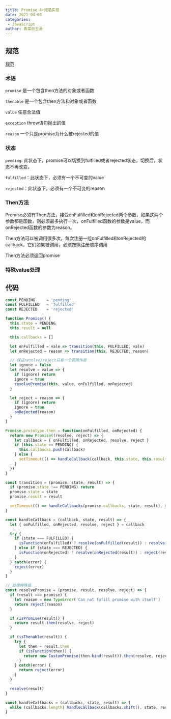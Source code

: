 ```yaml
---
title: Promise A+规范实现
date: 2021-04-03
categories:
 - JavaScript
author: 青菜白玉汤
---
```

## 规范
[规范](https://mp.weixin.qq.com/s/qdJ0Xd8zTgtetFdlJL3P1g)

### 术语
`promise`   是一个包含then方法的对象或者函数

`thenable`  是一个包含then方法和对象或者函数

`value`     任意合法值

`exception` throw语句抛出的值

`reason`    一个只是promise为什么被rejected的值

### 状态
`pending`: 此状态下，promise可以切换到fulfilled或者rejected状态，切换后，状态不再改变。

`fulfilled`：此状态下，必须有一个不可变的value

`rejected`：此状态下，必须有一个不可变的reason

### Then方法
Promise必须有Then方法，接受onFulfilled和onRejected两个参数，如果这两个参数都是函数，则必须最多执行一次，onFulfilled函数的参数是value，而onRejected函数的参数为reason。

Then方法可以被调用很多次，每次注册一组onFulfilled和onRejected的callback，它们如果被调用，必须按照注册顺序调用

Then方法必须返回promise

### 特殊value处理


## 代码
```javascript
const PENDING     = 'pending'
const FULFILLED   = 'fulfilled'
const REJECTED    = 'rejected'

function Promise() {
  this.state = PENDING
  this.result = null

  this.callbacks = []

  let onFulfilled = vale => transition(this, FULFILLED, vale)
  let onRejected = reason => transition(this, REJECTED, reason)

  // 保证resolve/reject只有一个调用作用
  let ignore = false
  let resolve = value => {
    if (ignore) return
    ignore = true
    resolvePromise(this, value, onFulfilled, onRejected)
  }

  let reject = reason => {
    if (ignore) return
    ignore = true
    onRejected(reason)
  }
}

Promise.prototype.then = function(onFulfilled, onRejected) {
  return new Promise((resolve, reject) => {
    let callback = { onFulfilled, onRejected, resolve, reject }
    if (this.state == PENDING) {
      this.callbacks.push(callback)
    } else {
      setTimeout(() => handleCallback(callback, this.state, this.result), 0)
    }
  })
}

const transition = (promise, state, result) => {
  if (promise.state !== PENDING) return
  promise.state = state
  promise.result = result

  setTimeout(() => handleCallbacks(promise.callbacks, state, result), 0)
}

const handleCallback = (callback, state, result) => {
  let { onFulfilled, onRejected, resolve, reject } = callback

  try {
    if (state === FULFILLED) {
      isFunction(onFulfilled) ? resolve(onFulfilled(result)) : resolve(result)
    } else if (state === REJECTED) {
      isFunction(onRejected) ? resolve(onRejected(result)) : reject(result)
    }
  } catch(error) {
    reject(error)
  }
}

// 处理特殊值
const resolvePromise = (promise, result, resolve, reject) => {
  if (result === promise) {
    let reason = new TypeError('Can not fufill promise with itself')
    return reject(reason)
  }

  if (isPromise(result)) {
    return result.then(resolve, reject)
  }

  if (isThenable(result)) {
    try {
      let then = result.then
      if (isFunction(then)) {
        return new CustomPromise(then.bind(result)).then(resolve, reject)
      }
    } catch(error) {
      return reject(error)
    }
  }

  resolve(result)
}

const handleCallbacks = (callbacks, state, result) => {
  while (callbacks.length) handleCallback(callbacks.shift(), state, result)
}
```
